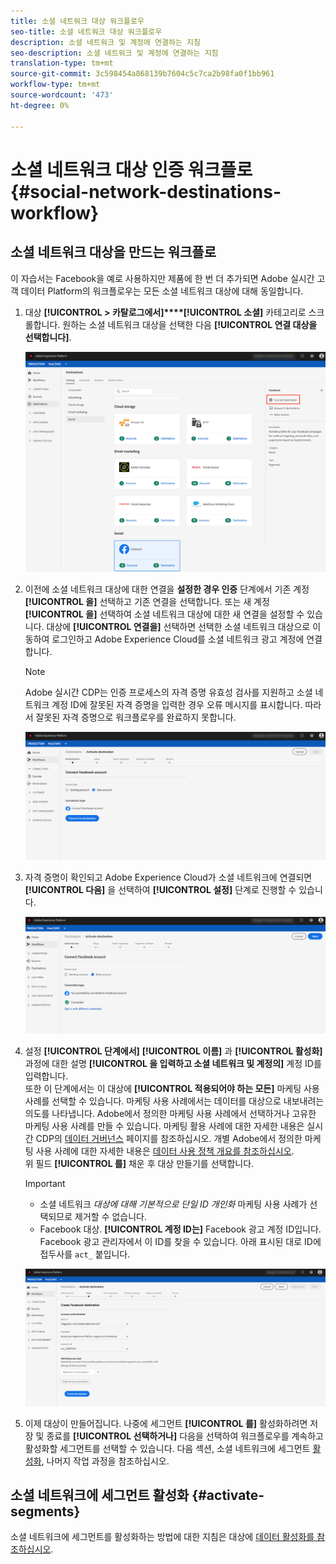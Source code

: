 ```yaml
---
title: 소셜 네트워크 대상 워크플로우
seo-title: 소셜 네트워크 대상 워크플로우
description: 소셜 네트워크 및 계정에 연결하는 지침
seo-description: 소셜 네트워크 및 계정에 연결하는 지침
translation-type: tm+mt
source-git-commit: 3c598454a868139b7604c5c7ca2b98fa0f1bb961
workflow-type: tm+mt
source-wordcount: '473'
ht-degree: 0%

---
```



# 소셜 네트워크 대상 인증 워크플로 {#social-network-destinations-workflow}

## 소셜 네트워크 대상을 만드는 워크플로

이 자습서는 Facebook을 예로 사용하지만 제품에 한 번 더 추가되면 Adobe 실시간 고객 데이터 Platform의 워크플로우는 모든 소셜 네트워크 대상에 대해 동일합니다.

1. 대상 **[!UICONTROL > 카탈로그에서]****[!UICONTROL 소셜]** 카테고리로 스크롤합니다. 원하는 소셜 네트워크 대상을 선택한 다음 **[!UICONTROL 연결 대상을 선택합니다]**.

   ![소셜 네트워크 대상에 연결](/help/rtcdp/destinations/assets/facebook-catalog-view.png)

2. 이전에 소셜 네트워크 대상에 대한 연결을 **설정한 경우 인증** 단계에서 기존 계정 **[!UICONTROL 을]** 선택하고 기존 연결을 선택합니다. 또는 새 계정 **[!UICONTROL 을]** 선택하여 소셜 네트워크 대상에 대한 새 연결을 설정할 수 있습니다. 대상에 **[!UICONTROL 연결을]** 선택하면 선택한 소셜 네트워크 대상으로 이동하여 로그인하고 Adobe Experience Cloud를 소셜 네트워크 광고 계정에 연결합니다.

   >[!NOTE]
   >
   >Adobe 실시간 CDP는 인증 프로세스의 자격 증명 유효성 검사를 지원하고 소셜 네트워크 계정 ID에 잘못된 자격 증명을 입력한 경우 오류 메시지를 표시합니다. 따라서 잘못된 자격 증명으로 워크플로우를 완료하지 못합니다.

   ![소셜 네트워크 대상에 연결 - 인증 단계](/help/rtcdp/destinations/assets/facebook-pre-connect-view.png)

3. 자격 증명이 확인되고 Adobe Experience Cloud가 소셜 네트워크에 연결되면 **[!UICONTROL 다음]** 을 선택하여 **[!UICONTROL 설정]** 단계로 진행할 수 있습니다.

   ![자격 증명 확인됨](/help/rtcdp/destinations/assets/facebook-post-connection-view.png)

4. 설정 **[!UICONTROL 단계에서]** **[!UICONTROL 이름]** 과 **[!UICONTROL 활성화]** 과정에 대한 설명 **[!UICONTROL 을 입력하고 소셜 네트워크 및 계정의]** 계정 ID를 입력합니다. <br> 또한 이 단계에서는 이 대상에 **[!UICONTROL 적용되어야 하는 모든]** 마케팅 사용 사례를 선택할 수 있습니다. 마케팅 사용 사례에서는 데이터를 대상으로 내보내려는 의도를 나타냅니다. Adobe에서 정의한 마케팅 사용 사례에서 선택하거나 고유한 마케팅 사용 사례를 만들 수 있습니다. 마케팅 활용 사례에 대한 자세한 내용은 실시간 CDP의 [데이터 거버넌스](/help/rtcdp/privacy/data-governance-overview.md#destinations) 페이지를 참조하십시오. 개별 Adobe에서 정의한 마케팅 사용 사례에 대한 자세한 내용은 [데이터 사용 정책 개요를 참조하십시오](/help/data-governance/policies/overview.md#core-actions). <br> 위 필드 **[!UICONTROL 를]** 채운 후 대상 만들기를 선택합니다.

   >[!IMPORTANT]
   >
   > * 소셜 네트워크 *대상에 대해 기본적으로 단일 ID 개인화* 마케팅 사용 사례가 선택되므로 제거할 수 없습니다.
   > * Facebook 대상. **[!UICONTROL 계정 ID는]** Facebook 광고 계정 ID입니다. Facebook 광고 관리자에서 이 ID를 찾을 수 있습니다. 아래 표시된 대로 ID에 접두사를 `act_` 붙입니다.


   ![소셜 네트워크 대상에 연결 - 설정 단계](/help/rtcdp/destinations/assets/social-networks-setup-step.png)

5. 이제 대상이 만들어집니다. 나중에 세그먼트 **[!UICONTROL 를]** 활성화하려면 저장 및 종료를 **[!UICONTROL 선택하거나]** 다음을 선택하여 워크플로우를 계속하고 활성화할 세그먼트를 선택할 수 있습니다. 다음 섹션, 소셜 네트워크에 세그먼트 [활성화](#activate-segments), 나머지 작업 과정을 참조하십시오.

## 소셜 네트워크에 세그먼트 활성화 {#activate-segments}

소셜 네트워크에 세그먼트를 활성화하는 방법에 대한 지침은 대상에 [데이터 활성화를 참조하십시오](/help/rtcdp/destinations/activate-destinations.md).